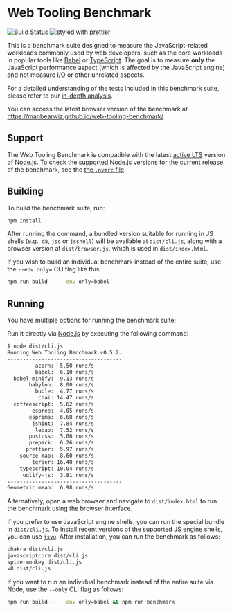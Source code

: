 # Web Tooling Benchmark

[![Build Status](https://github.com/manbearwiz/web-tooling-benchmark/actions/workflows/static.yml/badge.svg)](https://github.com/manbearwiz/web-tooling-benchmark/actions/workflows/static.yml) [![styled with prettier](https://img.shields.io/badge/styled_with-prettier-ff69b4.svg)](https://github.com/prettier/prettier)

This is a benchmark suite designed to measure the JavaScript-related
workloads commonly used by web developers, such as the
core workloads in popular tools like [Babel](https://github.com/babel/babel)
or [TypeScript](https://github.com/Microsoft/TypeScript). The goal is to measure **only** the
JavaScript performance aspect (which is affected by the JavaScript engine) and not measure I/O
or other unrelated aspects.

For a detailed understanding of the tests included in this benchmark suite, please refer to our [in-depth
analysis](docs/in-depth.md).

You can access the latest browser version of the benchmark at <https://manbearwiz.github.io/web-tooling-benchmark/>.

## Support

The Web Tooling Benchmark is compatible with the latest [active
LTS](https://github.com/nodejs/Release#release-schedule) version of Node.js. To check the supported Node.js versions for the current release of the benchmark, see the [the `.nvmrc` file](.nvmrc).

## Building

To build the benchmark suite, run:

```sh
npm install
```

After running the command, a bundled version suitable for running in JS shells (e.g., `d8`, `jsc` or `jsshell`) will be available at `dist/cli.js`, along with a browser version at `dist/browser.js`, which is used in `dist/index.html`.

If you wish to build an individual benchmark instead of the entire suite, use the `--env only=` CLI flag like this:

```sh
npm run build -- --env only=babel
```

## Running

You have multiple options for running the benchmark suite:

Run it directly via [Node.js](https://nodejs.org/) by executing the following command:

```sh
$ node dist/cli.js
Running Web Tooling Benchmark v0.5.2…
-------------------------------------
         acorn:  5.50 runs/s
         babel:  6.10 runs/s
  babel-minify:  9.13 runs/s
       babylon:  8.00 runs/s
         buble:  4.77 runs/s
          chai: 14.47 runs/s
  coffeescript:  5.62 runs/s
        espree:  4.05 runs/s
       esprima:  6.68 runs/s
        jshint:  7.84 runs/s
         lebab:  7.52 runs/s
       postcss:  5.06 runs/s
       prepack:  6.26 runs/s
      prettier:  5.97 runs/s
    source-map:  8.60 runs/s
        terser: 16.40 runs/s
    typescript: 10.04 runs/s
     uglify-js:  3.81 runs/s
-------------------------------------
Geometric mean:  6.98 runs/s
```

Alternatively, open a web browser and navigate to `dist/index.html` to run the benchmark using the browser interface.

If you prefer to use JavaScript engine shells, you can run the special bundle in `dist/cli.js`. To install recent versions of the supported JS engine shells, you can use [`jsvu`](https://github.com/GoogleChromeLabs/jsvu). After installation, you can run the benchmark as follows:

```sh
chakra dist/cli.js
javascriptcore dist/cli.js
spidermonkey dist/cli.js
v8 dist/cli.js
```

If you want to run an individual benchmark instead of the entire suite via Node, use the `--only` CLI flag as follows:

```sh
npm run build -- --env only=babel && npm run benchmark
```
